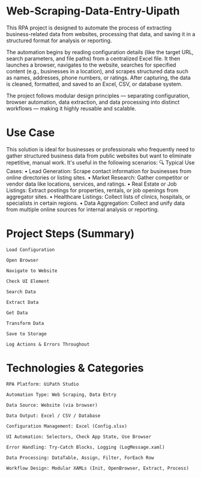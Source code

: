 # Web-Scraping-Data-Entry-Uipath
This RPA project is designed to automate the process of extracting business-related data from websites, processing that data, and saving it in a structured format for analysis or reporting.

The automation begins by reading configuration details (like the target URL, search parameters, and file paths) from a centralized Excel file. It then launches a browser, navigates to the website, searches for specified content (e.g., businesses in a location), and scrapes structured data such as names, addresses, phone numbers, or ratings. After capturing, the data is cleaned, formatted, and saved to an Excel, CSV, or database system.

The project follows modular design principles — separating configuration, browser automation, data extraction, and data processing into distinct workflows — making it highly reusable and scalable.

 # Use Case
This solution is ideal for businesses or professionals who frequently need to gather structured business data from public websites but want to eliminate repetitive, manual work. It's useful in the following scenarios:
🔍 Typical Use Cases:
•	Lead Generation: Scrape contact information for businesses from online directories or listing sites.
•	Market Research: Gather competitor or vendor data like locations, services, and ratings.
•	Real Estate or Job Listings: Extract postings for properties, rentals, or job openings from aggregator sites.
•	Healthcare Listings: Collect lists of clinics, hospitals, or specialists in certain regions.
•	Data Aggregation: Collect and unify data from multiple online sources for internal analysis or reporting.

# Project Steps (Summary)  

    Load Configuration

    Open Browser

    Navigate to Website

    Check UI Element

    Search Data

    Extract Data

    Get Data

    Transform Data

    Save to Storage

    Log Actions & Errors Throughout

  # Technologies & Categories

    RPA Platform: UiPath Studio

    Automation Type: Web Scraping, Data Entry

    Data Source: Website (via browser)

    Data Output: Excel / CSV / Database

    Configuration Management: Excel (Config.xlsx)

    UI Automation: Selectors, Check App State, Use Browser

    Error Handling: Try-Catch Blocks, Logging (LogMessage.xaml)

    Data Processing: DataTable, Assign, Filter, ForEach Row

    Workflow Design: Modular XAMLs (Init, OpenBrowser, Extract, Process)



    
